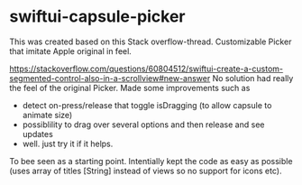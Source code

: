 # swiftui-capsule-picker
This was created based on this Stack overflow-thread. 
Customizable Picker that imitate Apple original in feel.

https://stackoverflow.com/questions/60804512/swiftui-create-a-custom-segmented-control-also-in-a-scrollview#new-answer
No solution had really the feel of the original Picker. Made some improvements such as
- detect on-press/release that toggle isDragging (to allow capsule to animate size)
- possiblility to drag over several options and then release and see updates
- well. just try it if it helps.

To bee seen as a starting point. Intentially kept the code as easy as possible (uses array of titles [String] instead of views so no support for icons etc).


